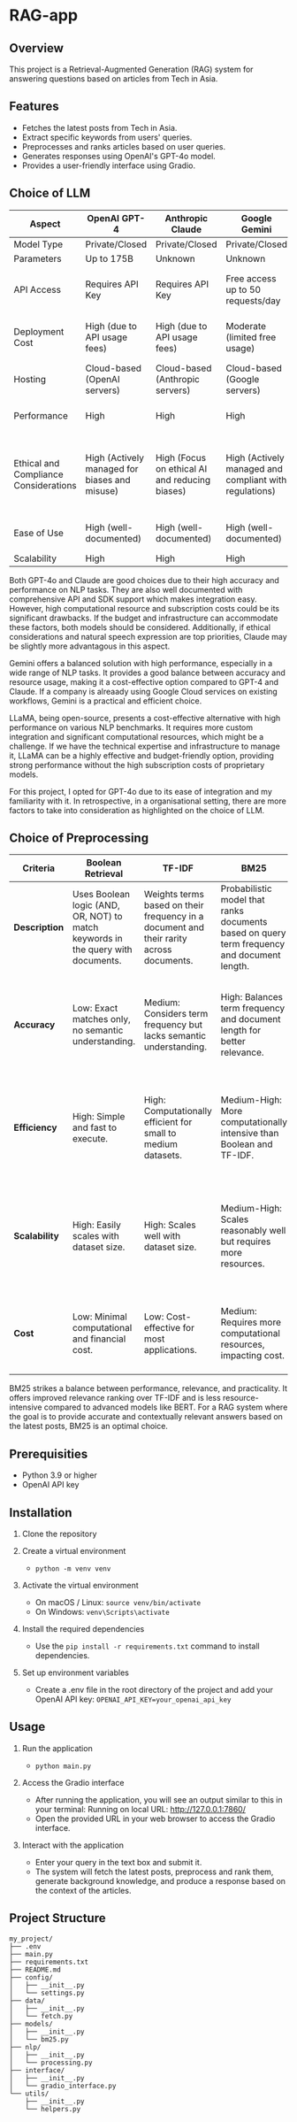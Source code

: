 # RAG-app

## Overview
This project is a Retrieval-Augmented Generation (RAG) system for answering questions based on articles from Tech in Asia.

## Features
- Fetches the latest posts from Tech in Asia.
- Extract specific keywords from users' queries.
- Preprocesses and ranks articles based on user queries.
- Generates responses using OpenAI's GPT-4o model.
- Provides a user-friendly interface using Gradio.

## Choice of LLM
| Aspect              | OpenAI GPT-4                          | Anthropic Claude                     | Google Gemini                     | Meta LLaMA                        |
|---------------------|---------------------------------------|--------------------------------------|-----------------------------------|-----------------------------------|
| Model Type          | Private/Closed                        | Private/Closed                       | Private/Closed                    | Open Source                       |
| Parameters          | Up to 175B                            | Unknown                              | Unknown                           | 7B to 65B                         |
| API Access          | Requires API Key                      | Requires API Key                     | Free access up to 50 requests/day | No official API, self-hosting required |
| Deployment Cost     | High (due to API usage fees)          | High (due to API usage fees)         | Moderate (limited free usage)     | Low to Moderate (depends on hosting) |
| Hosting             | Cloud-based (OpenAI servers)          | Cloud-based (Anthropic servers)      | Cloud-based (Google servers)      | Self-hosting required             |
| Performance         | High                                  | High                                 | High                              | Competitive (varies with size)    |
| Ethical and Compliance Considerations| High (Actively managed for biases and misuse) | High (Focus on ethical AI and reducing biases) | High (Actively managed and compliant with regulations) | Moderate (Community-driven, requires additional bias management) |
| Ease of Use         | High (well-documented)                | High (well-documented)               | High (well-documented)            | Moderate (requires setup)         |
| Scalability         | High                                  | High                                 | High                              | High                              |

Both GPT-4o and Claude are good choices due to their high accuracy and performance on NLP tasks. They are also well documented with comprehensive API and SDK support which makes integration easy. However, high computational resource and subscription costs could be its significant drawbacks. If the budget and infrastructure can accommodate these factors, both models should be considered. Additionally, if ethical considerations and natural speech expression are top priorities, Claude may be slightly more advantagous in this aspect.

Gemini offers a balanced solution with high performance, especially in a wide range of NLP tasks. It provides a good balance between accuracy and resource usage, making it a cost-effective option compared to GPT-4 and Claude. If a company is alreaady using Google Cloud services on existing workflows, Gemini is a practical and efficient choice.

LLaMA, being open-source, presents a cost-effective alternative with high performance on various NLP benchmarks. It requires more custom integration and significant computational resources, which might be a challenge. If we have the technical expertise and infrastructure to manage it, LLaMA can be a highly effective and budget-friendly option, providing strong performance without the high subscription costs of proprietary models.

For this project, I opted for GPT-4o due to its ease of integration and my familiarity with it. In retrospective, in a organisational setting, there are more factors to take into consideration as highlighted on the choice of LLM.


## Choice of Preprocessing
| Criteria                   | Boolean Retrieval                                                                 | TF-IDF                                                                                  | BM25                                                                                   | Word2Vec                                                                            | BERT-Based Retrieval                                                               |
|----------------------------|----------------------------------------------------------------------------------|-----------------------------------------------------------------------------------------|----------------------------------------------------------------------------------------|------------------------------------------------------------------------------------|-----------------------------------------------------------------------------------|
| **Description**            | Uses Boolean logic (AND, OR, NOT) to match keywords in the query with documents.  | Weights terms based on their frequency in a document and their rarity across documents. | Probabilistic model that ranks documents based on query term frequency and document length. | Embedding model representing words in a continuous vector space.                  | Uses BERT to create dense embeddings for queries and documents, measuring similarity. |
| **Accuracy**               | Low: Exact matches only, no semantic understanding.                               | Medium: Considers term frequency but lacks semantic understanding.                      | High: Balances term frequency and document length for better relevance.                 | Medium-High: Captures semantic similarities but depends on pre-trained vectors.    | Very High: Captures deep contextual relationships, significantly improving relevance.  |
| **Efficiency**             | High: Simple and fast to execute.                                                 | High: Computationally efficient for small to medium datasets.                           | Medium-High: More computationally intensive than Boolean and TF-IDF.                    | Medium: Efficient for small to medium datasets, but embedding creation can be costly. | Medium-Low: Computationally expensive, especially for large datasets.              |
| **Scalability**            | High: Easily scales with dataset size.                                            | High: Scales well with dataset size.                                                    | Medium-High: Scales reasonably well but requires more resources.                       | Medium: Requires storage and handling of large vectors, which can be resource-intensive. | Medium-Low: Requires substantial computational resources for large-scale deployment. |
| **Cost**                   | Low: Minimal computational and financial cost.                                    | Low: Cost-effective for most applications.                                              | Medium: Requires more computational resources, impacting cost.                           | Medium-High: Initial training and embedding creation can be costly.                | High: High computational costs, especially for inference and large-scale deployment.  |

BM25 strikes a balance between performance, relevance, and practicality. It offers improved relevance ranking over TF-IDF and is less resource-intensive compared to advanced models like BERT. For a RAG system where the goal is to provide accurate and contextually relevant answers based on the latest posts, BM25 is an optimal choice.

## Prerequisities
- Python 3.9 or higher
- OpenAI API key

## Installation
1. Clone the repository

2. Create a virtual environment
    - `python -m venv venv`

3. Activate the virtual environment
    - On macOS / Linux: `source venv/bin/activate`
    - On Windows: `venv\Scripts\activate`

4. Install the required dependencies
    - Use the `pip install -r requirements.txt` command to install dependencies.

5. Set up environment variables
    - Create a .env file in the root directory of the project and add your OpenAI API key:
`OPENAI_API_KEY=your_openai_api_key`

## Usage
1. Run the application
    - `python main.py`

2. Access the Gradio interface
    - After running the application, you will see an output similar to this in your terminal: Running on local URL:  http://127.0.0.1:7860/
    - Open the provided URL in your web browser to access the Gradio interface.

3. Interact with the application
    - Enter your query in the text box and submit it.
    - The system will fetch the latest posts, preprocess and rank them, generate background knowledge, and produce a response based on the context of the articles.

## Project Structure
```
my_project/
├── .env
├── main.py
├── requirements.txt
├── README.md
├── config/
│   ├── __init__.py
│   └── settings.py
├── data/
│   ├── __init__.py
│   └── fetch.py
├── models/
│   ├── __init__.py
│   └── bm25.py
├── nlp/
│   ├── __init__.py
│   └── processing.py
├── interface/
│   ├── __init__.py
│   └── gradio_interface.py
└── utils/
    ├── __init__.py
    └── helpers.py
```
